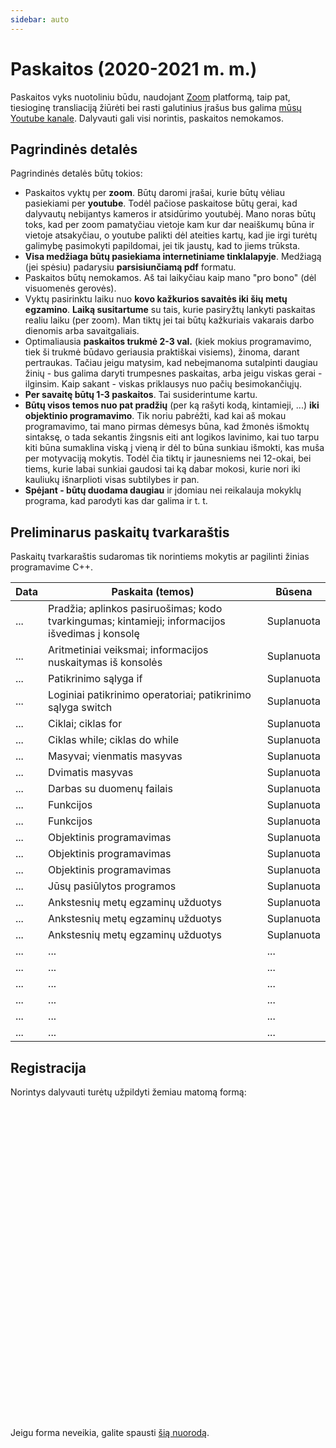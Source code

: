 ```yaml
---
sidebar: auto
---
```


# Paskaitos (2020-2021 m. m.)

Paskaitos vyks nuotoliniu būdu, naudojant [Zoom](https://zoom.us/) platformą, taip pat, tiesioginę transliaciją žiūrėti bei rasti galutinius įrašus bus galima [mūsų Youtube kanale](https://www.youtube.com/channel/UCP3MANaEkoW4LXa74e1xzgQ). Dalyvauti gali visi norintis, paskaitos nemokamos.

## Pagrindinės detalės

Pagrindinės detalės būtų tokios:

- Paskaitos vyktų per **zoom**. Būtų daromi įrašai, kurie būtų vėliau pasiekiami per **youtube**. Todėl pačiose paskaitose būtų gerai, kad dalyvautų nebijantys kameros ir atsidūrimo youtubėj. Mano noras būtų toks, kad per zoom pamatyčiau vietoje kam kur dar neaiškumų būna ir vietoje atsakyčiau, o youtube palikti dėl ateities kartų, kad jie irgi turėtų galimybę pasimokyti papildomai, jei tik jaustų, kad to jiems trūksta.
- **Visa medžiaga būtų pasiekiama internetiniame tinklalapyje**. Medžiagą (jei spėsiu) padarysiu **parsisiunčiamą pdf** formatu.
- Paskaitos būtų nemokamos. Aš tai laikyčiau kaip mano "pro bono" (dėl visuomenės gerovės).
- Vyktų pasirinktu laiku nuo **kovo kažkurios savaitės iki šių metų egzamino**. **Laiką susitartume** su tais, kurie pasiryžtų lankyti paskaitas realiu laiku (per zoom). Man tiktų jei tai būtų kažkuriais vakarais darbo dienomis arba savaitgaliais.
- Optimaliausia **paskaitos trukmė 2-3 val.** (kiek mokius programavimo, tiek ši trukmė būdavo geriausia praktiškai visiems), žinoma, darant pertraukas. Tačiau jeigu matysim, kad nebeįmanoma sutalpinti daugiau žinių - bus galima daryti trumpesnes paskaitas, arba jeigu viskas gerai - ilginsim. Kaip sakant - viskas priklausys nuo pačių besimokančiųjų.
- **Per savaitę būtų 1-3 paskaitos**. Tai susiderintume kartu.
- **Būtų visos temos nuo pat pradžių** (per ką rašyti kodą, kintamieji, ...) **iki objektinio programavimo**. Tik noriu pabrėžti, kad kai aš mokau programavimo, tai mano pirmas dėmesys būna, kad žmonės išmoktų sintaksę, o tada sekantis žingsnis eiti ant logikos lavinimo, kai tuo tarpu kiti būna sumaklina viską į vieną ir dėl to būna sunkiau išmokti, kas muša per motyvaciją mokytis. Todėl čia tiktų ir jaunesniems nei 12-okai, bei tiems, kurie labai sunkiai gaudosi tai ką dabar mokosi, kurie nori iki kauliukų išnarplioti visas subtilybes ir pan.
- **Spėjant - būtų duodama daugiau** ir įdomiau nei reikalauja mokyklų programa, kad parodyti kas dar galima ir t. t.

## Preliminarus paskaitų tvarkaraštis

Paskaitų tvarkaraštis sudaromas tik norintiems mokytis ar pagilinti žinias programavime C++.

| Data | Paskaita (temos) | Būsena |
|-|-|-|
| ... | Pradžia; aplinkos pasiruošimas; kodo tvarkingumas; kintamieji; informacijos išvedimas į konsolę | Suplanuota |
| ... | Aritmetiniai veiksmai; informacijos nuskaitymas iš konsolės | Suplanuota |
| ... | Patikrinimo sąlyga if | Suplanuota |
| ... | Loginiai patikrinimo operatoriai; patikrinimo sąlyga switch | Suplanuota |
| ... | Ciklai; ciklas for | Suplanuota |
| ... | Ciklas while; ciklas do while | Suplanuota |
| ... | Masyvai; vienmatis masyvas | Suplanuota |
| ... | Dvimatis masyvas | Suplanuota |
| ... | Darbas su duomenų failais | Suplanuota |
| ... | Funkcijos | Suplanuota |
| ... | Funkcijos | Suplanuota |
| ... | Objektinis programavimas | Suplanuota |
| ... | Objektinis programavimas | Suplanuota |
| ... | Objektinis programavimas | Suplanuota |
| ... | Jūsų pasiūlytos programos | Suplanuota |
| ... | Ankstesnių metų egzaminų užduotys | Suplanuota |
| ... | Ankstesnių metų egzaminų užduotys | Suplanuota |
| ... | Ankstesnių metų egzaminų užduotys | Suplanuota |
| ... | ... | ... |
| ... | ... | ... |
| ... | ... | ... |
| ... | ... | ... |
| ... | ... | ... |
| ... | ... | ... |

## Registracija

Norintys dalyvauti turėtų užpildyti žemiau matomą formą:

<div class="typeform-widget" data-url="https://form.typeform.com/to/n75WldR5?typeform-medium=embed-snippet" style="width: 100%; height: 500px;"></div> <script> (function() { var qs,js,q,s,d=document, gi=d.getElementById, ce=d.createElement, gt=d.getElementsByTagName, id="typef_orm", b="https://embed.typeform.com/"; if(!gi.call(d,id)) { js=ce.call(d,"script"); js.id=id; js.src=b+"embed.js"; q=gt.call(d,"script")[0]; q.parentNode.insertBefore(js,q) } })() </script>

Jeigu forma neveikia, galite spausti [šią nuorodą](https://form.typeform.com/to/n75WldR5).

